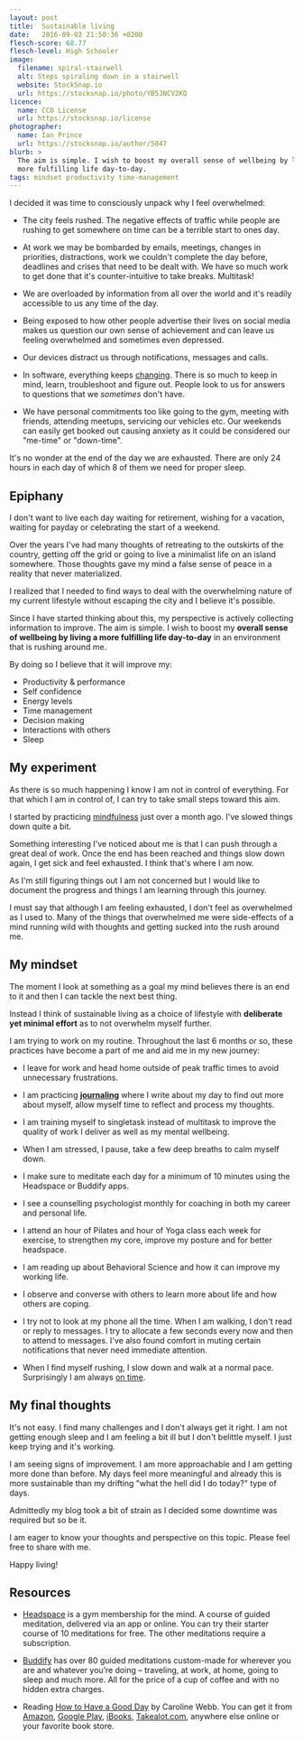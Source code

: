 ```yaml
---
layout: post
title:  Sustainable living
date:   2016-09-02 21:50:36 +0200
flesch-score: 68.77
flesch-level: High Schooler
image:
  filename: spiral-stairwell
  alt: Steps spiraling down in a stairwell
  website: StockSnap.io
  url: https://stocksnap.io/photo/YB5JNCV2KQ
licence:
  name: CCO License
  url: https://stocksnap.io/license
photographer:
  name: Ian Prince
  url: https://stocksnap.io/author/5047
blurb: >
  The aim is simple. I wish to boost my overall sense of wellbeing by living a
  more fulfilling life day-to-day.
tags: mindset productivity time-management
---
```


I decided it was time to consciously unpack why I feel overwhelmed:

* The city feels rushed. The negative effects of traffic while people are
  rushing to get somewhere on time can be a terrible start to ones day.

* At work we may be bombarded by emails, meetings, changes in priorities,
  distractions, work we couldn't complete the day before, deadlines and crises
  that need to be dealt with. We have so much work to get done that it's
  counter-intuitive to take breaks. Multitask!

* We are overloaded by information from all over the world and it's readily
  accessible to us any time of the day.

* Being exposed to how other people advertise their lives on social media makes
  us question our own sense of achievement and can leave us feeling overwhelmed
  and sometimes even depressed.

* Our devices distract us through notifications, messages and calls.

* In software, everything keeps [changing](http://blog.cleancoder.com/uncle-bob/2016/07/27/TheChurn.html).
  There is so much to keep in mind, learn, troubleshoot and figure out. People
  look to us for answers to questions that we *sometimes* don't have.

* We have personal commitments too like going to the gym, meeting with friends,
  attending meetups, servicing our vehicles etc. Our weekends can easily get
  booked out causing anxiety as it could be considered our "me-time" or "down-time".

It's no wonder at the end of the day we are exhausted. There are only 24 hours
in each day of which 8 of them we need for proper sleep.

## Epiphany

I don't want to live each day waiting for retirement, wishing for a vacation,
waiting for payday or celebrating the start of a weekend.

Over the years I've had many thoughts of retreating to the outskirts of the
country, getting off the grid or going to live a minimalist life on an island
somewhere. Those thoughts gave my mind a false sense of peace in a reality
that never materialized.

I realized that I needed to find ways to deal with the overwhelming nature of my
current lifestyle without escaping the city and I believe it's possible.

Since I have started thinking about this, my perspective is actively collecting
information to improve. The aim is simple. I wish to boost my
**overall sense of wellbeing by living a more fulfilling life day-to-day**
in an environment that is rushing around me.

By doing so I believe that it will improve my:

* Productivity & performance
* Self confidence
* Energy levels
* Time management
* Decision making
* Interactions with others
* Sleep

## My experiment

As there is so much happening I know I am not in control of everything. For that
which I am in control of, I can try to take small steps toward this aim.

I started by practicing [mindfulness](/blog/a-mindful-day-of-happiness/) just
over a month ago. I've slowed things down quite a bit.

Something interesting I've noticed about me is that I can push through a great
deal of work. Once the end has been reached and things slow down again, I get
sick and feel exhausted. I think that's where I am now.

As I'm still figuring things out I am not concerned but I would like to document
the progress and things I am learning through this journey.

I must say that although I am feeling exhausted, I don't feel as overwhelmed as
I used to. Many of the things that overwhelmed me were side-effects of a mind
running wild with thoughts and getting sucked into the rush around me.

## My mindset

The moment I look at something as a goal my mind believes there is an end to it
and then I can tackle the next best thing.

Instead I think of sustainable living as a choice of lifestyle with **deliberate
yet minimal effort** as to not overwhelm myself further.

I am trying to work on my routine. Throughout the last 6 months or so, these
practices have become a part of me and aid me in my new journey:

* I leave for work and head home outside of peak traffic times to avoid
  unnecessary frustrations.

* I am practicing **[journaling](http://www.lifehack.org/articles/lifestyle/6-ways-journaling-will-change-your-life.html)**
  where I write about my day to find out more about myself, allow myself time
  to reflect and process my thoughts.

* I am training myself to singletask instead of multitask to improve the quality
  of work I deliver as well as my mental wellbeing.

* When I am stressed, I pause, take a few deep breaths to calm myself down.

* I make sure to meditate each day for a minimum of 10 minutes using the
  Headspace or Buddify apps.

* I see a counselling psychologist monthly for coaching in both my career and
  personal life.

* I attend an hour of Pilates and hour of Yoga class each week for exercise, to
  strengthen my core, improve my posture and for better headspace.

* I am reading up about Behavioral Science and how it can improve my working
  life.

* I observe and converse with others to learn more about life and how others
  are coping.

* I try not to look at my phone all the time. When I am walking, I don't read
  or reply to messages. I try to allocate a few seconds every now and then to
  attend to messages. I've also found comfort in muting certain notifications
  that never need immediate attention.

* When I find myself rushing, I slow down and walk at a normal pace.
  Surprisingly I am always [on time](https://medium.com/@cbouwer/adopting-the-practice-of-mindfulness-a8c5b6b63ae7).

## My final thoughts

It's not easy. I find many challenges and I don't always get it right. I am not
getting enough sleep and I am feeling a bit ill but I don't belittle myself.
I just keep trying and it's working.

I am seeing signs of improvement. I am more approachable and I am getting more done
than before. My days feel more meaningful and already this is more sustainable
than my drifting "what the hell did I do today?" type of days.

Admittedly my blog took a bit of strain as I decided some downtime was required
but so be it.

I am eager to know your thoughts and perspective on this topic. Please feel
free to share with me.

Happy living!

## Resources

* [Headspace](https://www.headspace.com) is a gym membership for the mind.
  A course of guided meditation, delivered via an app or online. You can try
  their starter course of 10 meditations for free. The other meditations require
  a subscription.

* [Buddify](http://buddhify.com/) has over 80 guided meditations custom-made
  for wherever you are and whatever you’re doing – traveling, at work, at home,
  going to sleep and much more. All for the price of a cup of coffee and with
  no hidden extra charges.

* Reading [How to Have a Good Day](http://carolinewebb.co/books/how-to-have-a-good-day/) by Caroline Webb.
  You can get it from
  [Amazon](https://www.amazon.com/How-Have-Good-Day-Behavioral/dp/0553419633),
  [Google Play](https://play.google.com/store/books/details/Caroline_Webb_How_To_Have_A_Good_Day?id=Ml3ZCQAAQBAJ),
  [iBooks](https://itunes.apple.com/us/book/how-to-have-a-good-day/id999030561?mt=11),
  [Takealot.com](http://www.takealot.com/how-to-have-a-good-day-ebook/PLID41212844),
  anywhere else online or your favorite book store.

